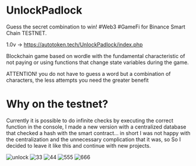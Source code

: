# UnlockPadlock
 Guess the secret combination to win! #Web3 #GameFi for Binance Smart Chain TESTNET.
 
1.0v -> https://autotoken.tech/UnlockPadlock/index.php

Blockchain game based on wordle with the fundamental characteristic of not paying or using functions that change state variables during the game.

ATTENTION! you do not have to guess a word but a combination of characters, the less attempts you need the greater benefit

# Why on the testnet?

Currently it is possible to do infinite checks by executing the correct function in the console, I made a new version with a centralized database that checked a hash with the smart contract... in short I was not happy with the centralization and the unnecessary complication that it was, so So I decided to leave it like this and continue with new projects.

![unlock](https://user-images.githubusercontent.com/57547835/163734257-91f940d0-2960-4283-9839-b8d162086d3c.png)
![33](https://user-images.githubusercontent.com/57547835/171085253-b439824c-aad4-4480-a968-2801dbec9344.png)
![44](https://user-images.githubusercontent.com/57547835/171085268-f98bc2e6-4056-4c6d-9659-cf42f78cf19f.png)
![555](https://user-images.githubusercontent.com/57547835/171085275-adc830ec-7af0-4aaa-84a6-1cb3965df229.png)
![666](https://user-images.githubusercontent.com/57547835/171085286-1d76945a-f043-48cb-92c5-674a365b151a.png)

